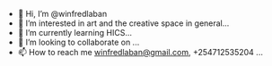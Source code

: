- 👋 Hi, I’m @winfredlaban
- 👀 I’m interested in art and the creative space in general...
- 🌱 I’m currently learning HICS...
- 💞️ I’m looking to collaborate on ...
- 📫 How to reach me winfredlaban@gmail.com, +254712535204 ...

<!---
winfredlaban/winfredlaban is a ✨ special ✨ repository because its `README.md` (this file) appears on your GitHub profile.
You can click the Preview link to take a look at your changes.
--->
